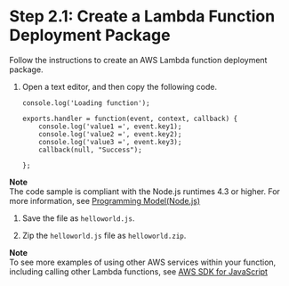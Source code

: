 # Step 2\.1: Create a Lambda Function Deployment Package<a name="with-userapp-walkthrough-custom-events-create-nodejs-function"></a>

Follow the instructions to create an AWS Lambda function deployment package\.

1. Open a text editor, and then copy the following code\. 

   ```
   console.log('Loading function');
   
   exports.handler = function(event, context, callback) {
       console.log('value1 =', event.key1);
       console.log('value2 =', event.key2);
       console.log('value3 =', event.key3);
       callback(null, "Success");
       
   };
   ```
**Note**  
The code sample is compliant with the Node\.js runtimes 4\.3 or higher\. For more information, see [Programming Model\(Node\.js\)](programming-model.md)

1. Save the file as `helloworld.js`\.

1. Zip the `helloworld.js` file as `helloworld.zip`\. 

**Note**  
To see more examples of using other AWS services within your function, including calling other Lambda functions, see [AWS SDK for JavaScript](http://docs.aws.amazon.com/AWSJavaScriptSDK/latest/frames.html)